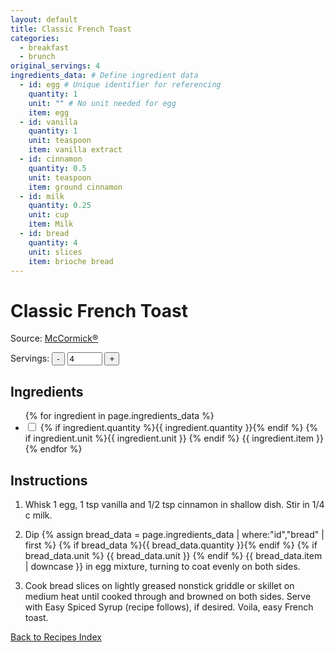 ```yaml
---
layout: default
title: Classic French Toast
categories:
  - breakfast
  - brunch
original_servings: 4
ingredients_data: # Define ingredient data
  - id: egg # Unique identifier for referencing
    quantity: 1
    unit: "" # No unit needed for egg
    item: egg
  - id: vanilla
    quantity: 1
    unit: teaspoon
    item: vanilla extract
  - id: cinnamon
    quantity: 0.5
    unit: teaspoon
    item: ground cinnamon
  - id: milk
    quantity: 0.25
    unit: cup
    item: Milk
  - id: bread
    quantity: 4
    unit: slices
    item: brioche bread
---
```


# Classic French Toast

<p>
  Source: <a href="https://www.mccormick.com/recipes/breakfast-brunch/quick-and-easy-french-toast" target="_blank" rel="noopener noreferrer">McCormick®</a>
</p>

<div class="servings-spinner-container">
    <label for="servings-input">Servings:</label>
    <button id="decrease-servings">-</button>
    <input type="number" id="servings-input" value="4" min="1" max="99">
    <button id="increase-servings">+</button>
</div>

## Ingredients

<ul class="ingredient-list">
  {% for ingredient in page.ingredients_data %}
  <li data-ingredient-id="{{ ingredient.id }}" data-original-quantity="{{ ingredient.quantity }}">
    <input type="checkbox" id="ingredient{{ forloop.index }}" name="ingredient{{ forloop.index }}">
    <label for="ingredient{{ forloop.index }}">
      <span class="ingredient-quantity">
        {% if ingredient.quantity %}{{ ingredient.quantity }}{% endif %}
      </span>
      {% if ingredient.unit %}{{ ingredient.unit }} {% endif %}
      <span class="ingredient-item">{{ ingredient.item }}</span>
    </label>
  </li>
  {% endfor %}
</ul>

## Instructions
1. Whisk <span id="inst-egg-qty" data-ingredient-id="egg">1</span> egg,
   <span id="inst-vanilla-qty" data-ingredient-id="vanilla">1</span> tsp vanilla and
   <span id="inst-cinnamon-qty" data-ingredient-id="cinnamon">1/2</span> tsp cinnamon in shallow dish.
   Stir in <span id="inst-milk-qty" data-ingredient-id="milk">1/4</span> c milk.

2. Dip {% assign bread_data = page.ingredients_data | where:"id","bread" | first %}
   {% if bread_data %}{{ bread_data.quantity }}{% endif %}
   {% if bread_data.unit %} {{ bread_data.unit }} {% endif %}
   {{ bread_data.item | downcase }} in egg mixture, turning to coat evenly on both sides.

3. Cook bread slices on lightly greased nonstick griddle or skillet on medium heat until cooked through and browned on both sides. Serve with Easy Spiced Syrup (recipe follows), if desired. Voila, easy French toast.

[Back to Recipes Index](/recipes/)
